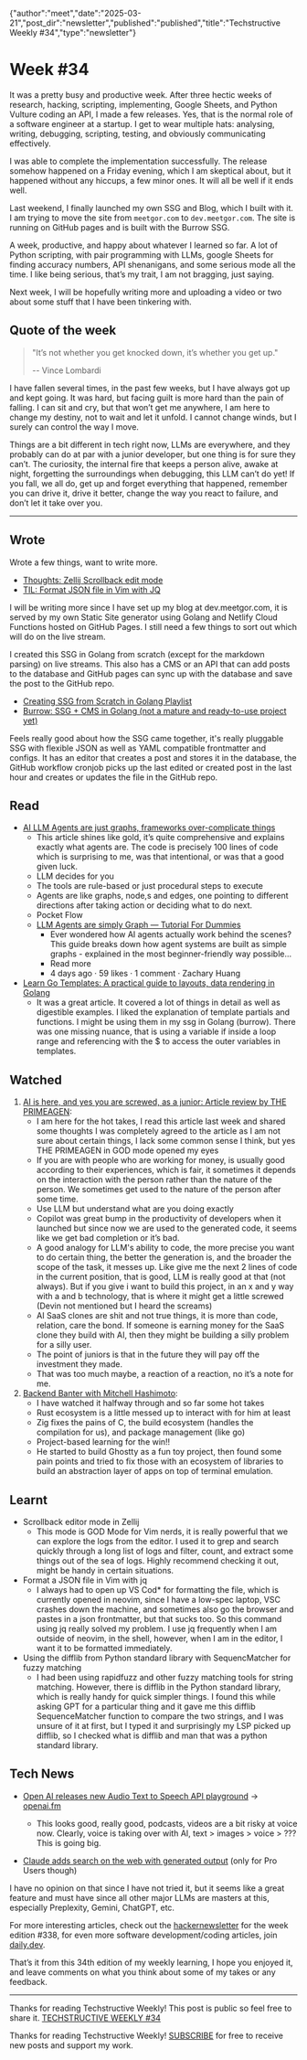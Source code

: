 {"author":"meet","date":"2025-03-21","post_dir":"newsletter","published":"published","title":"Techstructive Weekly #34","type":"newsletter"}

# Week #34

It was a pretty busy and productive week. After three hectic weeks of research, hacking, scripting, implementing, Google Sheets, and Python Vulture coding an API, I made a few releases. Yes, that is the normal role of a software engineer at a startup. I get to wear multiple hats: analysing, writing, debugging, scripting, testing, and obviously communicating effectively.

I was able to complete the implementation successfully. The release somehow happened on a Friday evening, which I am skeptical about, but it happened without any hiccups, a few minor ones. It will all be well if it ends well. 

Last weekend, I finally launched my own SSG and Blog, which I built with it. I am trying to move the site from `meetgor.com` to `dev.meetgor.com`. The site is running on GitHub pages and is built with the Burrow SSG.

A week, productive, and happy about whatever I learned so far. A lot of Python scripting, with pair programming with LLMs, google Sheets for finding accuracy numbers, API shenanigans, and some serious mode all the time. I like being serious, that’s my trait, I am not bragging, just saying.

Next week, I will be hopefully writing more and uploading a video or two about some stuff that I have been tinkering with.

## Quote of the week

> "It’s not whether you get knocked down, it’s whether you get up."
>
> -- Vince Lombardi

I have fallen several times, in the past few weeks, but I have always got up and kept going. It was hard, but facing guilt is more hard than the pain of falling. I can sit and cry, but that won’t get me anywhere, I am here to change my destiny, not to wait and let it unfold. I cannot change winds, but I surely can control the way I move.

Things are a bit different in tech right now, LLMs are everywhere, and they probably can do at par with a junior developer, but one thing is for sure they can’t. The curiosity, the internal fire that keeps a person alive, awake at night, forgetting the surroundings when debugging, this LLM can’t do yet! If you fall, we all do, get up and forget everything that happened, remember you can drive it, drive it better, change the way you react to failure, and  don’t let it take over you.

---

## Wrote

Wrote a few things, want to write more.

* [Thoughts: Zellij Scrollback edit mode](https://dev.meetgor.com/thoughts/zellij-open-scrollback-edit-mode/)
* [TIL: Format JSON file in Vim with JQ](https://dev.meetgor.com/til/format-json-in-vim-with-jq/)

I will be writing more since I have set up my blog at dev.meetgor.com, it is served by my own Static Site generator using Golang and Netlify Cloud Functions hosted on GitHub Pages. I still need a few things to sort out which will do on the live stream.

I created this SSG in Golang from scratch (except for  the markdown parsing) on live streams. This also has a CMS or an API that can add posts to the database and GitHub pages can sync up with the database and save the post to the GitHub repo.

* [Creating SSG from Scratch in Golang Playlist](https://www.youtube.com/playlist?list=PLMVgNvnU9WlGRy0FySl6Ot9M5Rtb7qopu)
* [Burrow: SSG + CMS in Golang (not a mature and ready-to-use project yet)](https://github.com/mr-destructive/burrow)

Feels really good about how the SSG came together, it's really pluggable SSG with flexible JSON as well as YAML compatible frontmatter and configs. It has an editor that creates a post and stores it in the database, the GitHub workflow cronjob picks up the last edited or created post in the last hour and creates or updates the file in the GitHub repo.

## Read

* [AI LLM Agents are just graphs, frameworks over-complicate things](https://zacharyhuang.substack.com/p/llm-agent-internal-as-a-graph-tutorial)
    * This article shines like gold, it’s quite comprehensive and explains exactly what agents are. The code is precisely 100 lines of code which is surprising to me, was that intentional, or was that a good given luck.
    * LLM decides for you
    * The tools are rule-based or just procedural steps to execute
    * Agents are like graphs, node,s and edges, one pointing to different directions after taking action or deciding what to do next.
    * Pocket Flow
    * [LLM Agents are simply Graph — Tutorial For Dummies](https://zacharyhuang.substack.com/p/llm-agent-internal-as-a-graph-tutorial)
        * Ever wondered how AI agents actually work behind the scenes? This guide breaks down how agent systems are built as simple graphs - explained in the most beginner-friendly way possible…
        * Read more
        * 4 days ago · 59 likes · 1 comment · Zachary Huang
* [Learn Go Templates: A practical guide to layouts, data rendering in Golang](https://evolveasdev.com/blogs/guide/learn-go-templates-a-practical-guide-to-layouts-data-binding-and-rendering?ref=dailydev)
    * It was a great article. It covered a lot of things in detail as well as digestible examples. I liked the explanation of template partials and functions. I might be using them in my ssg in Golang (burrow). There was one missing nuance, that is using a variable if inside a loop range and referencing with the $ to access the outer variables in templates.

## Watched

1.  [AI is here, and yes you are screwed, as a junior: Article review by THE PRIMEAGEN](https://youtu.be/LXUw0xSib-g):
    * I am here for the hot takes, I read this article last week and shared some thoughts I was completely agreed to the article as I am not sure about certain things, I lack some common sense I think, but yes THE PRIMEAGEN in GOD mode opened my eyes
    * If you are with people who are working for money, is usually good according to their experiences, which is fair, it sometimes it depends on the interaction with the person rather than the nature of the person. We sometimes get used to the nature of the person after some time.
    * Use LLM but understand what are you doing exactly
    * Copilot was great bump in the productivity of developers when it launched but since now we are used to the generated code, it seems like we get bad completion or it’s bad.
    * A good analogy for LLM's ability to code, the more precise you want to do certain thing, the better the generation is, and the broader the scope of the task, it messes up. Like give me the next 2 lines of code in the current position, that is good, LLM is really good at that (not always). But if you give i want to build this project, in an x and y way with a and b technology, that is where it might get a little screwed (Devin not mentioned but I heard the screams)
    * AI SaaS clones are shit and not true things, it is more than code, relation, care the bond. If someone is earning money for the SaaS clone they build with AI, then they might be building a silly problem for a silly user.
    * The point of juniors is that in the future they will pay off the investment they made.
    * That was too much maybe, a reaction of a reaction, no it’s a note for me.
2.  [Backend Banter with Mitchell Hashimoto](https://youtu.be/586_BAMMOQ8):
    * I have watched it halfway through and so far some hot takes
    * Rust ecosystem is a little messed up to interact with for him at least
    * Zig fixes the pains of C, the build ecosystem (handles the compilation for us), and package management (like go)
    * Project-based learning for the win!!
    * He started to build Ghostty as a fun toy project, then found some pain points and tried to fix those with an ecosystem of libraries to build an  abstraction layer of apps on top of terminal emulation.

## Learnt

* Scrollback editor mode in Zellij
    * This mode is GOD Mode for Vim nerds, it is really powerful that we can explore the logs from the editor. I used it to grep and search quickly through a long list of logs and filter, count, and extract some things out of the sea of logs. Highly recommend checking it out, might be handy in certain situations.
* Format a JSON file in Vim with jq
    * I always had to open up VS Cod\* for formatting the file, which is currently opened in neovim, since I have a low-spec laptop, VSC crashes down the machine, and sometimes also go the browser and pastes in a json frontmatter, but that sucks too. So this command using jq really solved my problem. I use jq frequently when I am outside of neovim, in the shell, however, when I am in the editor, I want it to be formatted immediately.
* Using the difflib from Python standard library with SequencMatcher for fuzzy matching
    * I had been using rapidfuzz and other fuzzy matching tools for string matching. However, there is difflib in the Python standard library, which is really handy for quick simpler things. I found this while asking GPT for a particular thing and it gave me this difflib SequenceMatcher function to compare the two strings, and I was unsure of it at first, but I typed it and surprisingly my LSP picked up difflib, so I checked what is difflib and man that was a python standard library.

## Tech News

* [Open AI releases new Audio Text to Speech API playground](https://openai.com/index/introducing-our-next-generation-audio-models/) → [openai.fm](openai.fm)
    * This looks good, really good, podcasts, videos are a bit risky at voice now. Clearly, voice is taking over with AI, text > images > voice > ??? This is going big.

* [Claude adds search on the web with generated output](https://www.anthropic.com/news/web-search) (only for Pro Users though)

I have no opinion on that since I have not tried it, but it seems like a great feature and must have since all other major LLMs are masters at this, especially Preplexity, Gemini, ChatGPT, etc.

For more interesting articles, check out the [hackernewsletter](https://buttondown.com/hacker-newsletter/archive/hacker-newsletter-738) for the week edition #338, for even more software development/coding articles, join [daily.dev](https://daily.dev/).

That’s it from this 34th edition of my weekly learning, I hope you enjoyed it, and leave comments on what you think about some of my takes or any feedback.

---

Thanks for reading Techstructive Weekly! 
This post is public so feel free to share it. [TECHSTRUCTIVE WEEKLY #34](https://techstructively.substack.com/p/techstructive-weekly-34)

Thanks for reading Techstructive Weekly! [SUBSCRIBE](https://techstructively.substack.com/subscribe) for free to receive new posts and support my work.
